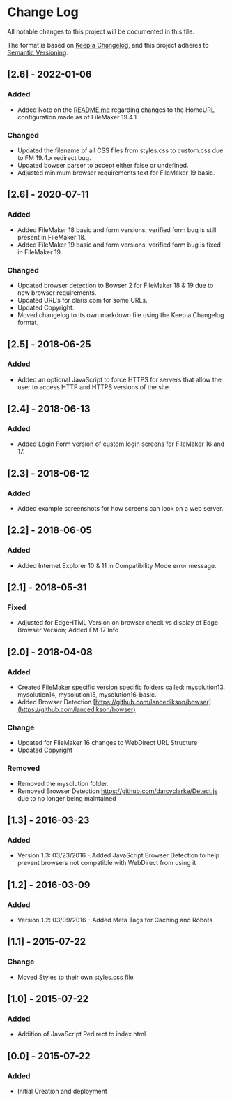 # Change Log

All notable changes to this project will be documented in this file.

The format is based on [Keep a Changelog](https://keepachangelog.com/en/1.0.0/), 
and this project adheres to [Semantic Versioning](https://semver.org/spec/v2.0.0.html).

## [2.6] - 2022-01-06

### Added

* Added Note on the [README.md](README.md) regarding changes to the HomeURL configuration made as of FileMaker 19.4.1

### Changed

* Updated the filename of all CSS files from styles.css to custom.css due to FM 19.4.x redirect bug.
* Updated bowser parser to accept either false or undefined.
* Adjusted minimum browser requirements text for FileMaker 19 basic.

## [2.6] - 2020-07-11

### Added

* Added FileMaker 18 basic and form versions, verified form bug is still present in FileMaker 18.
* Added FileMaker 19 basic and form versions, verified form bug is fixed in FileMaker 19.

### Changed

* Updated browser detection to Bowser 2 for FileMaker 18 & 19 due to new browser requirements.
* Updated URL's for claris.com for some URLs.
* Updated Copyright.
* Moved changelog to its own markdown file using the Keep a Changelog format.

## [2.5] - 2018-06-25

### Added

* Added an optional JavaScript to force HTTPS for servers that allow the user to access HTTP and HTTPS versions of the site.

## [2.4] - 2018-06-13

### Added

* Added Login Form version of custom login screens for FileMaker 16 and 17.

## [2.3] - 2018-06-12

### Added

* Added example screenshots for how screens can look on a web server.

## [2.2] - 2018-06-05

### Added

* Added Internet Explorer 10 & 11 in Compatibility Mode error message.

## [2.1] - 2018-05-31

### Fixed

* Adjusted for EdgeHTML Version on browser check vs display of Edge Browser Version; Added FM 17 Info

## [2.0] - 2018-04-08

### Added

* Created FileMaker specific version specific folders called: mysolution13, mysolution14, mysolution15, mysolution16-basic.
* Added Browser Detection [https://github.com/lancedikson/bowser](https://github.com/lancedikson/bowser)

### Change

* Updated for FileMaker 16 changes to WebDirect URL Structure
* Updated Copyright

### Removed

* Removed the mysolution folder.
* Removed Browser Detection https://github.com/darcyclarke/Detect.js due to no longer being maintained

## [1.3] - 2016-03-23

### Added

* Version 1.3: 03/23/2016 - Added JavaScript Browser Detection to help prevent browsers not compatible with WebDirect from using it

## [1.2] - 2016-03-09

### Added

* Version 1.2: 03/09/2016 - Added Meta Tags for Caching and Robots

## [1.1] - 2015-07-22

### Change

* Moved Styles to their own styles.css file

## [1.0] - 2015-07-22

### Added

* Addition of JavaScript Redirect to index.html

## [0.0] - 2015-07-22

### Added

* Initial Creation and deployment
